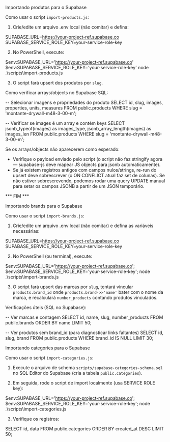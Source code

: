 Importando produtos para o Supabase

Como usar o script `import-products.js`:

1. Crie/edite um arquivo .env local (não comitar) e defina:

SUPABASE_URL=https://your-project-ref.supabase.co
SUPABASE_SERVICE_ROLE_KEY=your-service-role-key

2. No PowerShell, execute:

$env:SUPABASE_URL='https://your-project-ref.supabase.co'
$env:SUPABASE_SERVICE_ROLE_KEY='your-service-role-key'
node .\scripts\import-products.js

3. O script fará upsert dos produtos por `slug`.

Como verificar arrays/objects no Supabase SQL:

-- Selecionar imagens e propriedades do produto
SELECT id, slug, images, properties, units, measures FROM public.products WHERE slug = 'montante-drywall-m48-3-00-m';

-- Verificar se images é um array e contém keys
SELECT jsonb_typeof(images) as images_type, jsonb_array_length(images) as images_len FROM public.products WHERE slug = 'montante-drywall-m48-3-00-m';

Se os arrays/objects não aparecerem como esperado:
- Verifique o payload enviado pelo script (o script não faz stringify agora — supabase-js deve mapear JS objects para jsonb automaticamente).
- Se já existem registros antigos com campos nulos/strings, re-run do upsert deve sobrescrever (o ON CONFLICT atual faz set de colunas). Se não estiver sobrescrevendo, podemos rodar uma query UPDATE manual para setar os campos JSONB a partir de um JSON temporário.

*** FIM ***

Importando brands para o Supabase

Como usar o script `import-brands.js`:

1. Crie/edite um arquivo .env local (não comitar) e defina as variáveis necessárias:

SUPABASE_URL=https://your-project-ref.supabase.co
SUPABASE_SERVICE_ROLE_KEY=your-service-role-key

2. No PowerShell (ou terminal), execute:

$env:SUPABASE_URL='https://your-project-ref.supabase.co'; $env:SUPABASE_SERVICE_ROLE_KEY='your-service-role-key'; node .\scripts\import-brands.js

3. O script fará upsert das marcas por `slug`, tentará vincular `products.brand_id` onde `products.brand->>'name'` bater com o nome da marca, e recalculará `number_products` contando produtos vinculados.

Verificações úteis (SQL no Supabase):

-- Ver marcas e contagem
SELECT id, name, slug, number_products FROM public.brands ORDER BY name LIMIT 50;

-- Ver produtos sem brand_id (para diagnosticar links faltantes)
SELECT id, slug, brand FROM public.products WHERE brand_id IS NULL LIMIT 30;

Importando categories para o Supabase

Como usar o script `import-categories.js`:

1. Execute o arquivo de schema `scripts/supabase-categories-schema.sql` no SQL Editor do Supabase (cria a tabela `public.categories`).

2. Em seguida, rode o script de import localmente (usa SERVICE ROLE key):

$env:SUPABASE_URL='https://your-project-ref.supabase.co'; $env:SUPABASE_SERVICE_ROLE_KEY='your-service-role-key'; node .\scripts\import-categories.js

3. Verifique os registros:

SELECT id, data FROM public.categories ORDER BY created_at DESC LIMIT 50;

